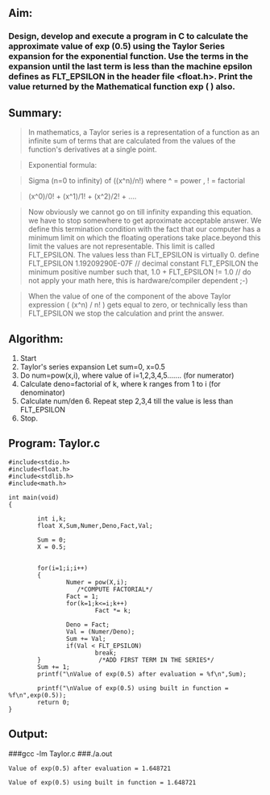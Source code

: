 ## Aim:
### Design, develop and execute a program in C to calculate the approximate value of exp (0.5) using the Taylor Series expansion for the exponential function. Use the terms in the expansion until the last term is less than the machine epsilon defines as FLT_EPSILON in the header file <float.h>. Print the value returned by the Mathematical function exp ( ) also.

## Summary:
>In mathematics, a Taylor series is a representation of a function as an infinite sum of terms that are calculated from the values of the function's derivatives at a single point.		

>Exponential formula:

>Sigma (n=0 to infinity) of ((x^n)/n!)
>where ^ = power , ! = factorial

>(x^0)/0! + (x^1)/1! + (x^2)/2! + ....


>Now obviously we cannot go on till infinity expanding this equation. we have to stop somewhere to get aproximate acceptable answer.
We define this termination condition with the fact that our computer has a minimum limit on which the floating operations take place.beyond this limit the values are not representable. This limit is called FLT_EPSILON.  The values less than FLT_EPSILON is virtually 0.
>define FLT_EPSILON 1.19209290E-07F // decimal constant
FLT_EPSILON the minimum positive number such that, 1.0 + FLT_EPSILON != 1.0 // do not apply your math here, this is hardware/compiler dependent ;-)

>When the value of one of the component of the above Taylor expression ( (x^n) / n!  ) gets equal to zero, or technically less than FLT_EPSILON we stop the calculation and print the answer.

## Algorithm:
1. Start
2. Taylor's series expansion
		Let sum=0, x=0.5
3. Do num=pow(x,i), where value of i=1,2,3,4,5.......  (for numerator)
4. Calculate deno=factorial of k, where k ranges from 1 to i  (for denominator)
5. Calculate num/den 6. Repeat step 2,3,4 till the value is less than FLT_EPSILON
7. Stop.

## Program: Taylor.c

	#include<stdio.h>
	#include<float.h>
	#include<stdlib.h>
	#include<math.h>

	int main(void)
	{

        	int i,k;
        	float X,Sum,Numer,Deno,Fact,Val;

        	Sum = 0;
        	X = 0.5;


        	for(i=1;i;i++)
        	{
                	Numer = pow(X,i);
                       /*COMPUTE FACTORIAL*/
                	Fact = 1;
                	for(k=1;k<=i;k++)
                        	Fact *= k;

                	Deno = Fact;
                	Val = (Numer/Deno);
                	Sum += Val;
                	if(Val < FLT_EPSILON)
                        	break;
        	}                /*ADD FIRST TERM IN THE SERIES*/
        	Sum += 1;
     		printf("\nValue of exp(0.5) after evaluation = %f\n",Sum);

        	printf("\nValue of exp(0.5) using built in function = %f\n",exp(0.5));
        	return 0;
	}

## Output:

###gcc -lm Taylor.c
###./a.out

    Value of exp(0.5) after evaluation = 1.648721

    Value of exp(0.5) using built in function = 1.648721
